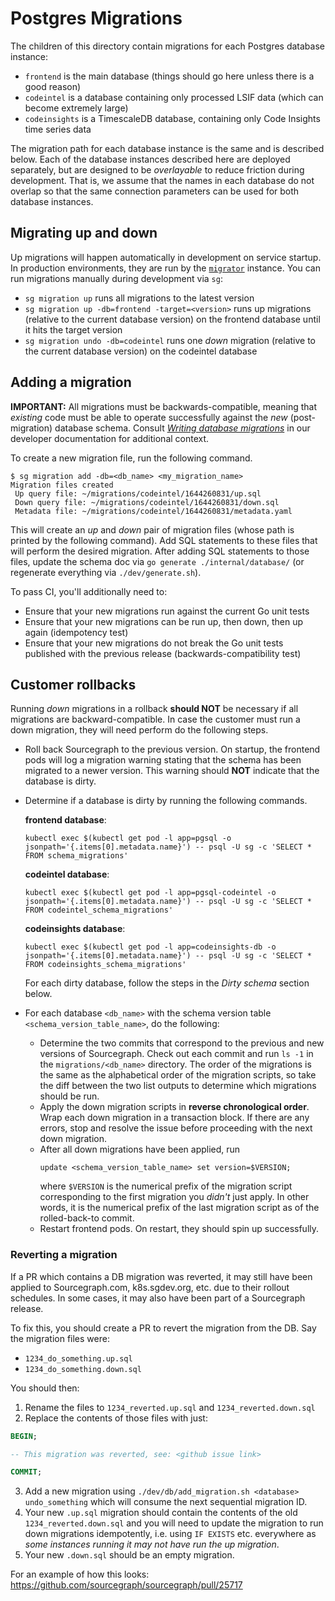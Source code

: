 # Postgres Migrations

The children of this directory contain migrations for each Postgres database instance:

- `frontend` is the main database (things should go here unless there is a good reason)
- `codeintel` is a database containing only processed LSIF data (which can become extremely large)
- `codeinsights` is a TimescaleDB database, containing only Code Insights time series data

The migration path for each database instance is the same and is described below. Each of the database instances described here are deployed separately, but are designed to be _overlayable_ to reduce friction during development. That is, we assume that the names in each database do not overlap so that the same connection parameters can be used for both database instances.

## Migrating up and down

Up migrations will happen automatically in development on service startup. In production environments, they are run by the [`migrator`](../cmd/migrator) instance. You can run migrations manually during development via `sg`:

- `sg migration up` runs all migrations to the latest version
- `sg migration up -db=frontend -target=<version>` runs up migrations (relative to the current database version) on the frontend database until it hits the target version
- `sg migration undo -db=codeintel` runs one _down_ migration (relative to the current database version) on the codeintel database

## Adding a migration

**IMPORTANT:** All migrations must be backwards-compatible, meaning that _existing_ code must be able to operate successfully against the _new_ (post-migration) database schema. Consult [_Writing database migrations_](https://docs.sourcegraph.com/dev/background-information/sql/migrations.md) in our developer documentation for additional context.

To create a new migration file, run the following command.

```
$ sg migration add -db=<db_name> <my_migration_name>
Migration files created
 Up query file: ~/migrations/codeintel/1644260831/up.sql
 Down query file: ~/migrations/codeintel/1644260831/down.sql
 Metadata file: ~/migrations/codeintel/1644260831/metadata.yaml
```

This will create an _up_ and _down_ pair of migration files (whose path is printed by the following command). Add SQL statements to these files that will perform the desired migration. After adding SQL statements to those files, update the schema doc via `go generate ./internal/database/` (or regenerate everything via `./dev/generate.sh`).

To pass CI, you'll additionally need to:

- Ensure that your new migrations run against the current Go unit tests
- Ensure that your new migrations can be run up, then down, then up again (idempotency test)
- Ensure that your new migrations do not break the Go unit tests published with the previous release (backwards-compatibility test)

## Customer rollbacks

Running _down_ migrations in a rollback **should NOT** be necessary if all migrations are backward-compatible. In case the customer must run a down migration, they will need perform do the following steps.

- Roll back Sourcegraph to the previous version. On startup, the frontend pods will log a migration warning stating that the schema has been migrated to a newer version. This warning should **NOT** indicate that the database is dirty.

- Determine if a database is dirty by running the following commands.

  **frontend database**:

  ```
  kubectl exec $(kubectl get pod -l app=pgsql -o jsonpath='{.items[0].metadata.name}') -- psql -U sg -c 'SELECT * FROM schema_migrations'
  ```

  **codeintel database**:

  ```
  kubectl exec $(kubectl get pod -l app=pgsql-codeintel -o jsonpath='{.items[0].metadata.name}') -- psql -U sg -c 'SELECT * FROM codeintel_schema_migrations'
  ```

  **codeinsights database**:

  ```
  kubectl exec $(kubectl get pod -l app=codeinsights-db -o jsonpath='{.items[0].metadata.name}') -- psql -U sg -c 'SELECT * FROM codeinsights_schema_migrations'
  ```

  For each dirty database, follow the steps in the _Dirty schema_ section below.

- For each database `<db_name>` with the schema version table `<schema_version_table_name>`, do the following:
  - Determine the two commits that correspond to the previous and new versions of Sourcegraph. Check out each commit and run `ls -1` in the `migrations/<db_name>` directory. The order of the migrations is the same as the alphabetical order of the migration scripts, so take the diff between the two list outputs to determine which migrations should be run.
  - Apply the down migration scripts in **reverse chronological order**. Wrap each down migration in a transaction block. If there are any errors, stop and resolve the issue before proceeding with the next down migration.
  - After all down migrations have been applied, run
    ```
    update <schema_version_table_name> set version=$VERSION;
    ```
    where `$VERSION` is the numerical prefix of the migration script corresponding to the first migration you _didn't_ just apply. In other words, it is the numerical prefix of the last migration script as of the rolled-back-to commit.
  - Restart frontend pods. On restart, they should spin up successfully.

### Reverting a migration

If a PR which contains a DB migration was reverted, it may still have been applied to Sourcegraph.com, k8s.sgdev.org, etc. due to their rollout schedules. In some cases, it may also have been part of a Sourcegraph release.

To fix this, you should create a PR to revert the migration from the DB. Say the migration files were:

- `1234_do_something.up.sql`
- `1234_do_something.down.sql`

You should then:

1. Rename the files to `1234_reverted.up.sql` and `1234_reverted.down.sql`
2. Replace the contents of those files with just:

```sql
BEGIN;

-- This migration was reverted, see: <github issue link>

COMMIT;
```

3. Add a new migration using `./dev/db/add_migration.sh <database> undo_something` which will consume the next sequential migration ID.
4. Your new `.up.sql` migration should contain the contents of the old `1234_reverted.down.sql` and you will need to update the migration to run down migrations idempotently, i.e. using `IF EXISTS` etc. everywhere as _some instances running it may not have run the up migration_.
5. Your new `.down.sql` should be an empty migration.

For an example of how this looks: https://github.com/sourcegraph/sourcegraph/pull/25717
